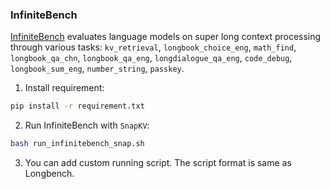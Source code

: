 ### InfiniteBench

[InfiniteBench](https://github.com/OpenBMB/InfiniteBench)  evaluates language models on super long context processing through various tasks: `kv_retrieval`, `longbook_choice_eng`, `math_find`, `longbook_qa_chn`, `longbook_qa_eng`, `longdialogue_qa_eng`, `code_debug`, `longbook_sum_eng`, `number_string`, `passkey`.

1. Install requirement:

```bash
pip install -r requirement.txt
```

2. Run InfiniteBench with `SnapKV`:

```bash
bash run_infinitebench_snap.sh 
```

3. You can add custom running script. The script format is same as Longbench.